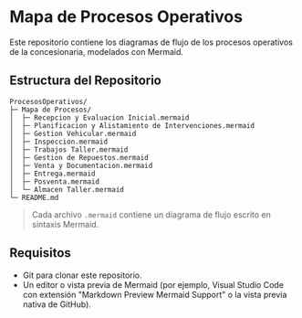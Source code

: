 # Mapa de Procesos Operativos

Este repositorio contiene los diagramas de flujo de los procesos operativos de la concesionaria, modelados con Mermaid.

## Estructura del Repositorio

```
ProcesosOperativos/
├─ Mapa de Procesos/
│  ├─ Recepcion y Evaluacion Inicial.mermaid
│  ├─ Planificacion y Alistamiento de Intervenciones.mermaid
│  ├─ Gestion Vehicular.mermaid
│  ├─ Inspeccion.mermaid
│  ├─ Trabajos Taller.mermaid
│  ├─ Gestion de Repuestos.mermaid
│  ├─ Venta y Documentacion.mermaid
│  ├─ Entrega.mermaid
│  ├─ Posventa.mermaid
│  └─ Almacen Taller.mermaid
└─ README.md
```

> Cada archivo `.mermaid` contiene un diagrama de flujo escrito en sintaxis Mermaid.

## Requisitos

* Git para clonar este repositorio.
* Un editor o vista previa de Mermaid (por ejemplo, Visual Studio Code con extensión "Markdown Preview Mermaid Support" o la vista previa nativa de GitHub).



